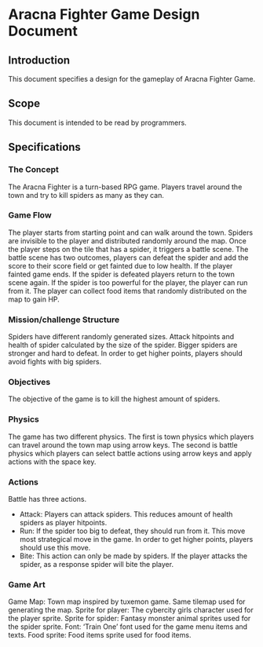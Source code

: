 # Aracna Fighter Game Design Document


## Introduction

This document specifies a design for the gameplay of Aracna Fighter Game. 

## Scope

This document is intended to be read by programmers.

## Specifications

### The Concept
The Aracna Fighter is a turn-based RPG game. Players travel around the town and try to kill spiders as many as they can.

### Game Flow

The player starts from starting point and can walk around the town. Spiders are invisible to the player and distributed randomly around the map. Once the player steps on the tile that has a spider, it triggers a battle scene. The battle scene has two outcomes, players can defeat the spider and add the score to their score field or get fainted due to low health. If the player fainted game ends. If the spider is defeated players return to the town scene again. If the spider is too powerful for the player, the player can run from it. The player can collect food items that randomly distributed on the map to gain HP.

### Mission/challenge Structure

Spiders have different randomly generated sizes. Attack hitpoints and health of spider calculated by the size of the spider. Bigger spiders are stronger and hard to defeat. In order to get higher points, players should avoid fights with big spiders.

### Objectives 

The objective of the game is to kill the highest amount of spiders.

### Physics 

The game has two different physics. 
The first is town physics which players can travel around the town map using arrow keys. 
The second is battle physics which players can select battle actions using arrow keys and apply actions with the space key.

### Actions

Battle has three actions. 
- Attack: Players can attack spiders. This reduces amount of health spiders as player hitpoints.
- Run: If the spider too big to defeat, they should run from it. This move most strategical move in the game. In order to get higher points, players should use this move.
- Bite: This action can only be made by spiders. If the player attacks the spider, as a response spider will bite the player.

### Game Art

Game Map: Town map inspired by tuxemon game. Same tilemap used for generating the map.
Sprite for player: The cybercity girls character used for the player sprite.
Sprite for spider: Fantasy monster animal sprites used for the spider sprite.
Font: ‘Train One’ font used for the game menu items and texts.
Food sprite: Food items sprite used for food items.

